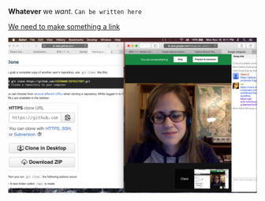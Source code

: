 **Whatever** we *want*.
`Can be written here`

[We need to make something a link](www.github.com)

![Screenshot](https://github.com/clairemation/phase-0-gps-1/blob/master/Screen%20Shot%202015-11-16%20at%209.11.40%20PM.png?raw=true "Screen Shot of GPS")